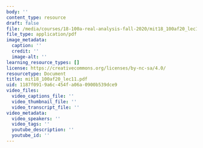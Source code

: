 ```yaml
---
body: ''
content_type: resource
draft: false
file: /media/courses/18-100a-real-analysis-fall-2020/mit18_100af20_lec111.pdf
file_type: application/pdf
image_metadata:
  caption: ''
  credit: ''
  image-alt: ''
learning_resource_types: []
license: https://creativecommons.org/licenses/by-nc-sa/4.0/
resourcetype: Document
title: mit18_100af20_lec11.pdf
uid: 1187f091-9a6c-454f-a06a-0900b539dce9
video_files:
  video_captions_file: ''
  video_thumbnail_file: ''
  video_transcript_file: ''
video_metadata:
  video_speakers: ''
  video_tags: ''
  youtube_description: ''
  youtube_id: ''
---
```


